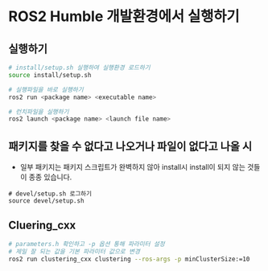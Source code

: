 # ROS2 Humble 개발환경에서 실행하기

## 실행하기
```bash
# install/setup.sh 실행하여 실행환경 로드하기
source install/setup.sh

# 실행파일을 바로 실행하기
ros2 run <package name> <executable name>

# 런치파일을 실행하기
ros2 launch <package name> <launch file name>
```

## 패키지를 찾을 수 없다고 나오거나 파일이 없다고 나올 시
- 일부 패키지는 패키지 스크립트가 완벽하지 않아 install시 install이 되지 않는 것들이 종종 있습니다.
```
# devel/setup.sh 로그하기
source devel/setup.sh
```

## Cluering_cxx

```bash
# parameters.h 확인하고 -p 옵션 통해 파라미터 설정
# 제일 잘 되는 값을 기본 파라미터 값으로 변경
ros2 run clustering_cxx clustering --ros-args -p minClusterSize:=10
```
